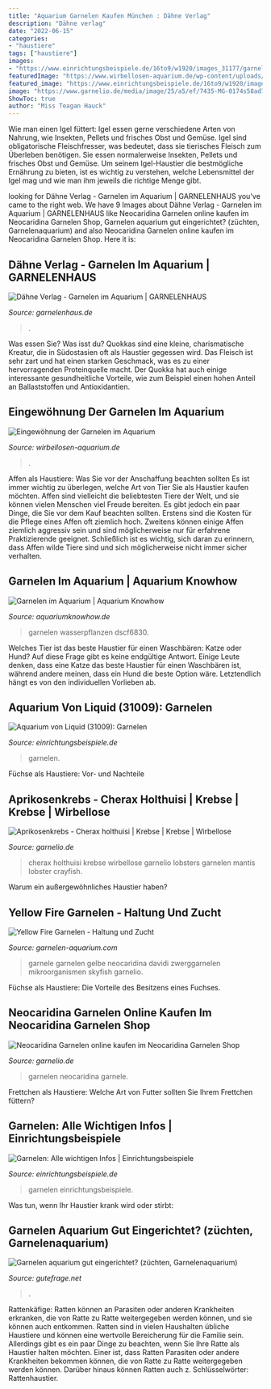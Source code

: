 ```yaml
---
title: "Aquarium Garnelen Kaufen München : Dähne Verlag"
description: "Dähne verlag"
date: "2022-06-15"
categories:
- "haustiere"
tags: ["haustiere"]
images:
- "https://www.einrichtungsbeispiele.de/16to9/w1920/images_31177/garnelen__e024dcc383b8580393ccb6df6e243ea3.jpg"
featuredImage: "https://www.wirbellosen-aquarium.de/wp-content/uploads/2021/02/einrichtung-garnelenaquarium-1000x549.jpg"
featured_image: "https://www.einrichtungsbeispiele.de/16to9/w1920/images_31177/garnelen__e024dcc383b8580393ccb6df6e243ea3.jpg"
image: "https://www.garnelio.de/media/image/25/a5/ef/7435-MG-0174s58ad7e9d1c92758d2ec13bf691.jpg"
ShowToc: true
author: "Miss Teagan Hauck"
---
```



Wie man einen Igel füttert: Igel essen gerne verschiedene Arten von Nahrung, wie Insekten, Pellets und frisches Obst und Gemüse.
Igel sind obligatorische Fleischfresser, was bedeutet, dass sie tierisches Fleisch zum Überleben benötigen. Sie essen normalerweise Insekten, Pellets und frisches Obst und Gemüse. Um seinem Igel-Haustier die bestmögliche Ernährung zu bieten, ist es wichtig zu verstehen, welche Lebensmittel der Igel mag und wie man ihm jeweils die richtige Menge gibt.

	

		
looking for Dähne Verlag - Garnelen im Aquarium | GARNELENHAUS you've came to the right web. We have 9 Images about Dähne Verlag - Garnelen im Aquarium | GARNELENHAUS like Neocaridina Garnelen online kaufen im Neocaridina Garnelen Shop, Garnelen aquarium gut eingerichtet? (züchten, Garnelenaquarium) and also Neocaridina Garnelen online kaufen im Neocaridina Garnelen Shop. Here it is:
		
    
## Dähne Verlag - Garnelen Im Aquarium | GARNELENHAUS

<img loading=lazy src="https://www.garnelenhaus.de/media/image/57/c7/3f/daehne-verlag-garnelen-im-aquarium.jpg" onerror="this.onerror=null;this.src='https://tse3.mm.bing.net/th?id=OIP.n6UoKB2LEOAPLSRD47Qj6AHaFj&amp;pid=15.1';" alt="Dähne Verlag - Garnelen im Aquarium | GARNELENHAUS">

_Source: garnelenhaus.de_

>. 

	

Was essen Sie?
Was isst du?
Quokkas sind eine kleine, charismatische Kreatur, die in Südostasien oft als Haustier gegessen wird. Das Fleisch ist sehr zart und hat einen starken Geschmack, was es zu einer hervorragenden Proteinquelle macht. Der Quokka hat auch einige interessante gesundheitliche Vorteile, wie zum Beispiel einen hohen Anteil an Ballaststoffen und Antioxidantien.

    
## Eingewöhnung Der Garnelen Im Aquarium

<img loading=lazy src="https://www.wirbellosen-aquarium.de/wp-content/uploads/2021/02/einrichtung-garnelenaquarium-1000x549.jpg" onerror="this.onerror=null;this.src='https://tse4.mm.bing.net/th?id=OIP.gSzrP1bmk2Yw8_cZy5Dy-gHaEE&amp;pid=15.1';" alt="Eingewöhnung der Garnelen im Aquarium">

_Source: wirbellosen-aquarium.de_

>. 

	

Affen als Haustiere: Was Sie vor der Anschaffung beachten sollten
Es ist immer wichtig zu überlegen, welche Art von Tier Sie als Haustier kaufen möchten. Affen sind vielleicht die beliebtesten Tiere der Welt, und sie können vielen Menschen viel Freude bereiten. Es gibt jedoch ein paar Dinge, die Sie vor dem Kauf beachten sollten. Erstens sind die Kosten für die Pflege eines Affen oft ziemlich hoch. Zweitens können einige Affen ziemlich aggressiv sein und sind möglicherweise nur für erfahrene Praktizierende geeignet. Schließlich ist es wichtig, sich daran zu erinnern, dass Affen wilde Tiere sind und sich möglicherweise nicht immer sicher verhalten.

    
## Garnelen Im Aquarium | Aquarium Knowhow

<img loading=lazy src="http://www.aquariumknowhow.de/wordpress/wp-content/gallery/neue-bilder/dscf6830.jpg" onerror="this.onerror=null;this.src='https://tse3.mm.bing.net/th?id=OIP.n95xOsRraqTDu2QL8G9guAHaFp&amp;pid=15.1';" alt="Garnelen im Aquarium | Aquarium Knowhow">

_Source: aquariumknowhow.de_

>garnelen wasserpflanzen dscf6830. 

	

Welches Tier ist das beste Haustier für einen Waschbären: Katze oder Hund?
Auf diese Frage gibt es keine endgültige Antwort. Einige Leute denken, dass eine Katze das beste Haustier für einen Waschbären ist, während andere meinen, dass ein Hund die beste Option wäre. Letztendlich hängt es von den individuellen Vorlieben ab.

    
## Aquarium Von Liquid (31009): Garnelen

<img loading=lazy src="https://www.einrichtungsbeispiele.de/images_31009/h1080_w1920/aquarium-garnelen__2c7bdcb44f0c38be43707cc11ca7d3b0.jpg" onerror="this.onerror=null;this.src='https://tse4.mm.bing.net/th?id=OIP.yxLzTF7bjWIPsh7iBVY6QwHaFj&amp;pid=15.1';" alt="Aquarium von Liquid (31009): Garnelen">

_Source: einrichtungsbeispiele.de_

>garnelen. 

	

Füchse als Haustiere: Vor- und Nachteile

    
## Aprikosenkrebs - Cherax Holthuisi | Krebse | Krebse | Wirbellose

<img loading=lazy src="http://www.garnelio.de/media/image/6256-aprikosenkrebs1.jpg" onerror="this.onerror=null;this.src='https://tse2.mm.bing.net/th?id=OIP.BJshCCsH5AeWteCTe--MzgHaF6&amp;pid=15.1';" alt="Aprikosenkrebs - Cherax holthuisi | Krebse | Krebse | Wirbellose">

_Source: garnelio.de_

>cherax holthuisi krebse wirbellose garnelio lobsters garnelen mantis lobster crayfish. 

	

Warum ein außergewöhnliches Haustier haben?

    
## Yellow Fire Garnelen - Haltung Und Zucht

<img loading=lazy src="http://www.garnelen-aquarium.com/wp-content/uploads/yellow-fire-garnele.jpg" onerror="this.onerror=null;this.src='https://tse2.mm.bing.net/th?id=OIP.HL3kS9Fs0IzTMviWFIZE5AHaE5&amp;pid=15.1';" alt="Yellow Fire Garnelen - Haltung und Zucht">

_Source: garnelen-aquarium.com_

>garnele garnelen gelbe neocaridina davidi zwerggarnelen mikroorganismen skyfish garnelio. 

	

Füchse als Haustiere: Die Vorteile des Besitzens eines Fuchses.

    
## Neocaridina Garnelen Online Kaufen Im Neocaridina Garnelen Shop

<img loading=lazy src="https://www.garnelio.de/media/image/25/a5/ef/7435-MG-0174s58ad7e9d1c92758d2ec13bf691.jpg" onerror="this.onerror=null;this.src='https://tse2.mm.bing.net/th?id=OIP.bPuTZkWtFjcnwaft76GBPgHaHa&amp;pid=15.1';" alt="Neocaridina Garnelen online kaufen im Neocaridina Garnelen Shop">

_Source: garnelio.de_

>garnelen neocaridina garnele. 

	

Frettchen als Haustiere: Welche Art von Futter sollten Sie Ihrem Frettchen füttern?

    
## Garnelen: Alle Wichtigen Infos | Einrichtungsbeispiele

<img loading=lazy src="https://www.einrichtungsbeispiele.de/16to9/w1920/images_31177/garnelen__e024dcc383b8580393ccb6df6e243ea3.jpg" onerror="this.onerror=null;this.src='https://tse4.mm.bing.net/th?id=OIP.WUpWhSDAAnZx27uFgRsCOgHaEK&amp;pid=15.1';" alt="Garnelen: Alle wichtigen Infos | Einrichtungsbeispiele">

_Source: einrichtungsbeispiele.de_

>garnelen einrichtungsbeispiele. 

	

Was tun, wenn Ihr Haustier krank wird oder stirbt:

    
## Garnelen Aquarium Gut Eingerichtet? (züchten, Garnelenaquarium)

<img loading=lazy src="https://images.gutefrage.net/media/fragen/bilder/garnelen-aquarium-gut-eingerichtet/0_original.jpg?v=1582901130000" onerror="this.onerror=null;this.src='https://tse2.mm.bing.net/th?id=OIP.YOh4IgeFOkSBrmpo4ItDmgHaFj&amp;pid=15.1';" alt="Garnelen aquarium gut eingerichtet? (züchten, Garnelenaquarium)">

_Source: gutefrage.net_

>. 

	

Rattenkäfige: Ratten können an Parasiten oder anderen Krankheiten erkranken, die von Ratte zu Ratte weitergegeben werden können, und sie können auch entkommen.
Ratten sind in vielen Haushalten übliche Haustiere und können eine wertvolle Bereicherung für die Familie sein. Allerdings gibt es ein paar Dinge zu beachten, wenn Sie Ihre Ratte als Haustier halten möchten. Einer ist, dass Ratten Parasiten oder andere Krankheiten bekommen können, die von Ratte zu Ratte weitergegeben werden können. Darüber hinaus können Ratten auch z. Schlüsselwörter: Rattenhaustier.

